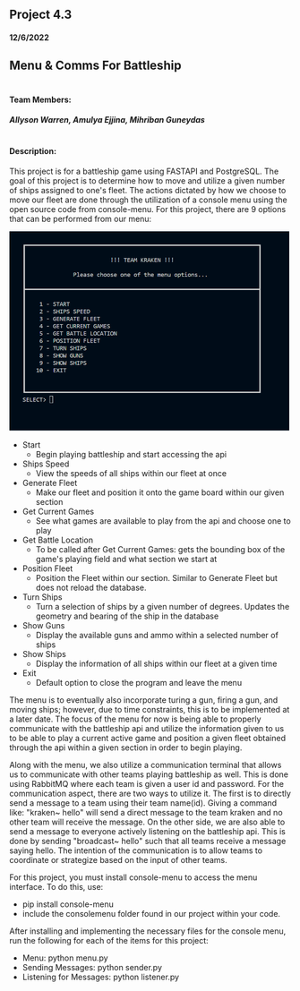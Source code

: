 ## Project 4.3
#### 12/6/2022
## Menu & Comms For Battleship
# 

#### Team Members:
##### Allyson Warren, Amulya Ejjina, Mihriban Guneydas
#
#### Description: 
This project is for a battleship game using FASTAPI and PostgreSQL. The goal of this project is to determine
how to move and utilize a given number of ships assigned to one's fleet. The actions dictated by how we choose to
move our fleet are done through the utilization of a console menu using the open source code from console-menu. 
For this project, there are 9 options that can be performed from our menu:

<img src="images\Capture.PNG" width="500" />

- Start
  - Begin playing battleship and start accessing the api
- Ships Speed
  - View the speeds of all ships within our fleet at once
- Generate Fleet
  - Make our fleet and position it onto the game board within our given section
- Get Current Games
  - See what games are available to play from the api and choose one to play
- Get Battle Location
  - To be called after Get Current Games: gets the bounding box of the game's playing field and what section we start at
- Position Fleet
  - Position the Fleet within our section. Similar to Generate Fleet but does not reload the database.
- Turn Ships
  - Turn a selection of ships by a given number of degrees. Updates the geometry and bearing of the ship in the database
- Show Guns
  - Display the available guns and ammo within a selected number of ships
- Show Ships
  - Display the information of all ships within our fleet at a given time
- Exit
  - Default option to close the program and leave the menu

The menu is to eventually also incorporate turing a gun, firing a gun, and moving ships; however,
due to time constraints, this is to be implemented at a later date. The focus of the menu for now
is being able to properly communicate with the battleship api and utilize the information given to us
to be able to play a current active game and position a given fleet obtained through the api within
a given section in order to begin playing.

Along with the menu, we also utilize a communication terminal that allows us to communicate
with other teams playing battleship as well. This is done using RabbitMQ where each team
is given a user id and password. For the communication aspect, there are two ways to utilize it.
The first is to directly send a message to a team using their team name(id). Giving a command like:
"kraken~ hello" will send a direct message to the team kraken and no other team will receive the message. 
On the other side, we are also able to send a message to everyone actively listening on the battleship api.
This is done by sending "broadcast~ hello" such that all teams receive a message saying hello. The intention
of the communication is to allow teams to coordinate or strategize based on the input of other teams.


For this project, you must install console-menu to access the menu interface.
To do this, use:
- pip install console-menu
- include the consolemenu folder found in our project within your code.

After installing and implementing the necessary files for the console menu, run the following for each
of the items for this project:
- Menu:                        python menu.py
- Sending Messages:            python sender.py
- Listening for Messages:      python listener.py